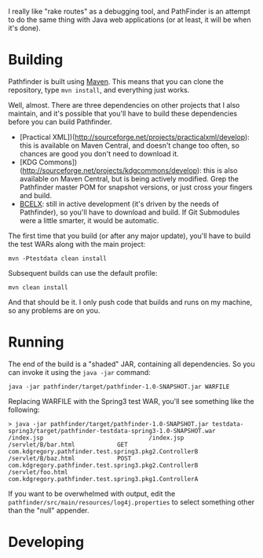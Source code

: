 I really like "rake routes" as a debugging tool, and PathFinder is an attempt
to do the same thing with Java web applications (or at least, it will be when
it's done).

Building
========

Pathfinder is built using [Maven](http://maven.apache.org/). This means that you can clone the repository, type `mvn install`, and everything just works.

Well, almost. There are three dependencies on other projects that I also maintain, and it's possible that you'll have to build these dependencies before you can build Pathfinder.

* [Practical XML])(http://sourceforge.net/projects/practicalxml/develop): this is available on Maven Central, and doesn't change too often, so chances are good you don't need to download it.
* [KDG Commons])(http://sourceforge.net/projects/kdgcommons/develop): this is also available on Maven Central, but is being actively modified. Grep the Pathfinder master POM for snapshot versions, or just cross your fingers and build.
* [BCELX](https://github.com/kdgregory/bcelx): still in active development (it's driven by the needs of Pathfinder), so you'll have to download and build. If Git Submodules were a little smarter, it would be automatic.

The first time that you build (or after any major update), you'll have to build the test WARs along with the main project:

    mvn -Ptestdata clean install

Subsequent builds can use the default profile:

    mvn clean install

And that should be it. I only push code that builds and runs on my machine, so any problems are on you.


Running
=======

The end of the build is a "shaded" JAR, containing all dependencies. So you can invoke it using the `java -jar` command:

    java -jar pathfinder/target/pathfinder-1.0-SNAPSHOT.jar WARFILE

Replacing WARFILE with the Spring3 test WAR, you'll see something like the following:

    > java -jar pathfinder/target/pathfinder-1.0-SNAPSHOT.jar testdata-spring3/target/pathfinder-testdata-spring3-1.0-SNAPSHOT.war 
    /index.jsp                              /index.jsp
    /servlet/B/bar.html            GET      com.kdgregory.pathfinder.test.spring3.pkg2.ControllerB
    /servlet/B/baz.html            POST     com.kdgregory.pathfinder.test.spring3.pkg2.ControllerB
    /servlet/foo.html                       com.kdgregory.pathfinder.test.spring3.pkg1.ControllerA

If you want to be overwhelmed with output, edit the `pathfinder/src/main/resources/log4j.properties` to select something other than the "null" appender.


Developing
==========
